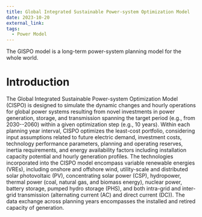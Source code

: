 ```yaml
---
title: Global Integrated Sustainable Power-system Optimization Model
date: 2023-10-20
external_link: 
tags:
  - Power Model
---
```


The GISPO model is a long-term power-system planning model for the whole world.


<!--more-->
# Introduction
The Global Integrated Sustainable Power-system Optimization Model (CISPO) is designed to simulate the dynamic changes and hourly operations for global power systems resulting from novel investments in power generation, storage, and transmission spanning the target period (e.g., from 2030--2060) within a given optimization step (e.g., 10 years). Within each planning year interval, CISPO optimizes the least-cost portfolio, considering input assumptions related to future electric demand, investment costs, technology performance parameters, planning and operating reserves, inertia requirements, and energy availability factors including installation capacity potential and hourly generation profiles. The technologies incorporated into the CISPO model encompass variable renewable energies (VREs), including onshore and offshore wind, utility-scale and distributed solar photovoltaic (PV), concentrating solar power (CSP), hydropower, thermal power (coal, natural gas, and biomass energy), nuclear power, battery storage, pumped hydro storage (PHS), and both intra-grid and inter-grid transmission (alternating current (AC) and direct current (DC)). The data exchange across planning years encompasses the installed and retired capacity of generation.
